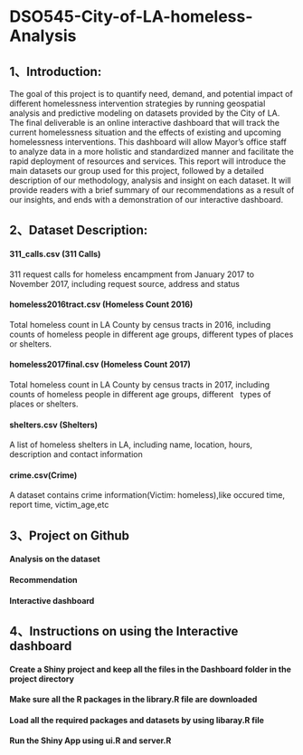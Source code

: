 # DSO545-City-of-LA-homeless-Analysis



## 1、Introduction:
The goal of this project is to quantify need, demand, and potential impact of different
homelessness intervention strategies by running geospatial analysis and predictive modeling on datasets provided by the City of LA. 
The final deliverable is an online interactive dashboard that will track the current homelessness situation and the effects of existing and upcoming homelessness interventions. This dashboard will allow Mayor’s office staff to analyze data in a more holistic and standardized manner and facilitate the rapid deployment of resources and services.
This report will introduce the main datasets our group used for this project, followed by a detailed description of our methodology, analysis and insight on each dataset. It will provide readers with a brief summary of our recommendations as a result of our insights, and ends with a demonstration of our interactive dashboard.
                       
                                                                                         
                           
## 2、Dataset Description:
#### 311_calls.csv (311 Calls)
311 request calls for homeless encampment from January 2017 to November 2017, including request source, address and status
#### homeless2016tract.csv (Homeless Count 2016)
Total homeless count in LA County by census tracts in 2016, including counts of homeless people in different age groups, different   types of places or shelters.
#### homeless2017final.csv (Homeless Count 2017)
Total homeless count in LA County by census tracts in 2017, including counts of homeless people in different age groups, different   types of places or shelters.
#### shelters.csv (Shelters)
A list of homeless shelters in LA, including name, location, hours, description and contact information
#### crime.csv(Crime)
A dataset contains crime information(Victim: homeless),like occured time, report time, victim_age,etc



## 3、Project on Github
#### Analysis on the dataset
#### Recommendation 
#### Interactive dashboard 



## 4、Instructions on using the Interactive dashboard
#### Create a Shiny project and keep all the files in the Dashboard folder in the project directory
#### Make sure all the R packages in the library.R file are downloaded
#### Load all the required packages and datasets by using libaray.R file
#### Run the Shiny App using ui.R and server.R
